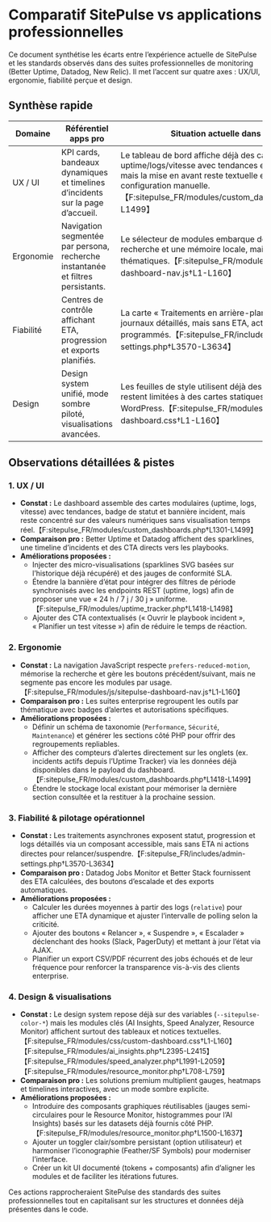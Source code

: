 # Comparatif SitePulse vs applications professionnelles

Ce document synthétise les écarts entre l’expérience actuelle de SitePulse et les standards observés dans des suites professionnelles de monitoring (Better Uptime, Datadog, New Relic). Il met l’accent sur quatre axes : UX/UI, ergonomie, fiabilité perçue et design.

## Synthèse rapide

| Domaine | Référentiel apps pro | Situation actuelle dans SitePulse | Opportunités d’amélioration |
| --- | --- | --- | --- |
| UX / UI | KPI cards, bandeaux dynamiques et timelines d’incidents sur la page d’accueil. | Le tableau de bord affiche déjà des cartes uptime/logs/vitesse avec tendances et bannière de statut, mais la mise en avant reste textuelle et dépend de la configuration manuelle.【F:sitepulse_FR/modules/custom_dashboards.php†L1301-L1499】 | Ajouter une grille de KPI hiérarchisée avec jauges/sparklines et CTA contextualisés pour rapprocher la lecture des consoles Datadog. |
| Ergonomie | Navigation segmentée par persona, recherche instantanée et filtres persistants. | Le sélecteur de modules embarque déjà un champ de recherche et une mémoire locale, mais sans regroupements thématiques.【F:sitepulse_FR/modules/js/sitepulse-dashboard-nav.js†L1-L160】 | Créer des sections (Performance, Sécurité, Maintenance) avec badges d’état et résultats filtrables pour guider les profils Ops/Marketing. |
| Fiabilité | Centres de contrôle affichant ETA, progression et exports planifiés. | La carte « Traitements en arrière-plan » liste les jobs avec journaux détaillés, mais sans ETA, actions rapides ni exports programmés.【F:sitepulse_FR/includes/admin-settings.php†L3570-L3634】 | Calculer les temps moyens pour afficher une ETA, proposer relance/suspension/escale et générer des rapports PDF/CSV automatisés. |
| Design | Design system unifié, mode sombre piloté, visualisations avancées. | Les feuilles de style utilisent déjà des tokens CSS mais restent limitées à des cartes statiques et aux couleurs WordPress.【F:sitepulse_FR/modules/css/custom-dashboard.css†L1-L160】 | Étendre le design system avec composants visuels (gauges, heatmaps), activer un toggler clair/sombre persistant et moderniser l’iconographie. |

## Observations détaillées & pistes

### 1. UX / UI
- **Constat :** Le dashboard assemble des cartes modulaires (uptime, logs, vitesse) avec tendances, badge de statut et bannière incident, mais reste concentré sur des valeurs numériques sans visualisation temps réel.【F:sitepulse_FR/modules/custom_dashboards.php†L1301-L1499】
- **Comparaison pro :** Better Uptime et Datadog affichent des sparklines, une timeline d’incidents et des CTA directs vers les playbooks.
- **Améliorations proposées :**
  - Injecter des micro-visualisations (sparklines SVG basées sur l’historique déjà récupéré) et des jauges de conformité SLA.
  - Étendre la bannière d’état pour intégrer des filtres de période synchronisés avec les endpoints REST (uptime, logs) afin de proposer une vue « 24 h / 7 j / 30 j » uniforme.【F:sitepulse_FR/modules/uptime_tracker.php†L1418-L1498】
  - Ajouter des CTA contextualisés (« Ouvrir le playbook incident », « Planifier un test vitesse ») afin de réduire le temps de réaction.

### 2. Ergonomie
- **Constat :** La navigation JavaScript respecte `prefers-reduced-motion`, mémorise la recherche et gère les boutons précédent/suivant, mais ne segmente pas encore les modules par usage.【F:sitepulse_FR/modules/js/sitepulse-dashboard-nav.js†L1-L160】
- **Comparaison pro :** Les suites enterprise regroupent les outils par thématique avec badges d’alertes et autorisations spécifiques.
- **Améliorations proposées :**
  - Définir un schéma de taxonomie (`Performance`, `Sécurité`, `Maintenance`) et générer les sections côté PHP pour offrir des regroupements repliables.
  - Afficher des compteurs d’alertes directement sur les onglets (ex. incidents actifs depuis l’Uptime Tracker) via les données déjà disponibles dans le payload du dashboard.【F:sitepulse_FR/modules/custom_dashboards.php†L1418-L1499】
  - Étendre le stockage local existant pour mémoriser la dernière section consultée et la restituer à la prochaine session.

### 3. Fiabilité & pilotage opérationnel
- **Constat :** Les traitements asynchrones exposent statut, progression et logs détaillés via un composant accessible, mais sans ETA ni actions directes pour relancer/suspendre.【F:sitepulse_FR/includes/admin-settings.php†L3570-L3634】
- **Comparaison pro :** Datadog Jobs Monitor et Better Stack fournissent des ETA calculées, des boutons d’escalade et des exports automatiques.
- **Améliorations proposées :**
  - Calculer les durées moyennes à partir des logs (`relative`) pour afficher une ETA dynamique et ajuster l’intervalle de polling selon la criticité.
  - Ajouter des boutons « Relancer », « Suspendre », « Escalader » déclenchant des hooks (Slack, PagerDuty) et mettant à jour l’état via AJAX.
  - Planifier un export CSV/PDF récurrent des jobs échoués et de leur fréquence pour renforcer la transparence vis-à-vis des clients enterprise.

### 4. Design & visualisations
- **Constat :** Le design system repose déjà sur des variables (`--sitepulse-color-*`) mais les modules clés (AI Insights, Speed Analyzer, Resource Monitor) affichent surtout des tableaux et notices textuelles.【F:sitepulse_FR/modules/css/custom-dashboard.css†L1-L160】【F:sitepulse_FR/modules/ai_insights.php†L2395-L2415】【F:sitepulse_FR/modules/speed_analyzer.php†L1991-L2059】【F:sitepulse_FR/modules/resource_monitor.php†L708-L759】
- **Comparaison pro :** Les solutions premium multiplient gauges, heatmaps et timelines interactives, avec un mode sombre explicite.
- **Améliorations proposées :**
  - Introduire des composants graphiques réutilisables (jauges semi-circulaires pour le Resource Monitor, histogrammes pour l’AI Insights) basés sur les datasets déjà fournis côté PHP.【F:sitepulse_FR/modules/resource_monitor.php†L1500-L1637】
  - Ajouter un toggler clair/sombre persistant (option utilisateur) et harmoniser l’iconographie (Feather/SF Symbols) pour moderniser l’interface.
  - Créer un kit UI documenté (tokens + composants) afin d’aligner les modules et de faciliter les itérations futures.

Ces actions rapprocheraient SitePulse des standards des suites professionnelles tout en capitalisant sur les structures et données déjà présentes dans le code.
